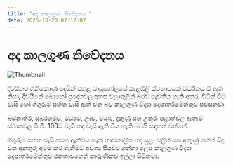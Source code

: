 ```yaml
---
title: "අද කාලගුණ නිවේදනය "
date: 2025-10-20 07:17:07
---
```


# අද කාලගුණ නිවේදනය 

![Thumbnail](https://helakuru.sgp1.cdn.digitaloceanspaces.com/esana/images/lib/weather-thumb-new-1[1].jpg)

දිවයිනට ගිනිකොණ දෙසින් පහළ වායුගෝලයේ කැළඹිලි ස්වභාවයක් වර්ධනය වී ඇති නිසා, දිවයිනේ බොහෝ ප්‍රදේශවල අහස වලාකුළින් බරව පැවතිය හැකි අතර, විටින් විට වැසි හෝ ගිගුරුම් සහිත වැසි ඇති වන බව කාලගුණ විද්‍යා දෙප‍‍ාර්තමේන්තුව පවසනවා.

බස්නාහිර, සබරගමුව, මධ්‍යම, ඌව, වයඹ, දකුණු සහ උතුරු පළාත්වල ඇතැම් ස්ථානවල මි.මී. 100ට වැඩි තද වැසි ඇති විය හැකි බවයි සඳහන් වන්නේ.

ගිගුරුම් සහිත වැසි සමග ඇතිවිය හැකි තාවකාලික තද සුළං වලින් සහ අකුණු මඟින් සිදු වන අනතුරු අවම කර ගැනීමට අවශ්‍ය පියවර ගන්නා ලෙස කාලගුණ විද්‍යා දෙප‍‍ාර්තමේන්තුව ජනතාවගෙන් කාරුණිකව ඉල්ලා සිටිනවා.

